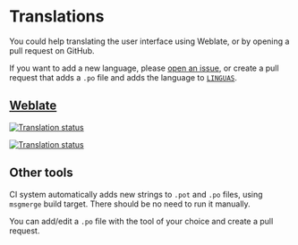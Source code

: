 <!--
SPDX-FileCopyrightText: 2023 Aleksandr Mezin <mezin.alexander@gmail.com>

SPDX-License-Identifier: GPL-3.0-or-later
-->

# Translations

You could help translating the user interface using Weblate, or by opening
a pull request on GitHub.

If you want to add a new language, please [open an issue](https://github.com/ddterm/gnome-shell-extension-ddterm/issues/new?template=FEATURE.md),
or create a pull request that adds a `.po` file and adds the language to [`LINGUAS`](/po/LINGUAS).

## [Weblate](https://hosted.weblate.org/engage/gnome-shell-extension-ddterm/)

[![Translation status](https://hosted.weblate.org/widgets/gnome-shell-extension-ddterm/-/287x66-white.png)](https://hosted.weblate.org/engage/gnome-shell-extension-ddterm/)

[![Translation status](https://hosted.weblate.org/widgets/gnome-shell-extension-ddterm/-/multi-auto.svg)](https://hosted.weblate.org/engage/gnome-shell-extension-ddterm/)

## Other tools

CI system automatically adds new strings to `.pot` and `.po` files, using
`msgmerge` build target. There should be no need to run it manually.

You can add/edit a `.po` file with the tool of your choice and create a pull
request.
